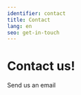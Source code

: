 ```yaml
---
identifier: contact
title: Contact
lang: en
seo: get-in-touch
---
```


# Contact us!

Send us an email

